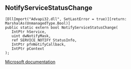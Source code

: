 ## NotifyServiceStatusChange

```
[DllImport("Advapi32.dll", SetLastError = true)][return: MarshalAs(UnmanagedType.Bool)]
public static extern bool NotifyServiceStatusChange(
   IntPtr hService,
   uint dwNotifyMask,
   ref SERVICE_NOTIFY StatusInfo,
   IntPtr pfnNotifyCallback,
   IntPtr pContext
);
```

[Microsoft documentation](https://docs.microsoft.com/en-us/windows/win32/api/winsvc/nf-winsvc-notifyservicestatuschangea)
